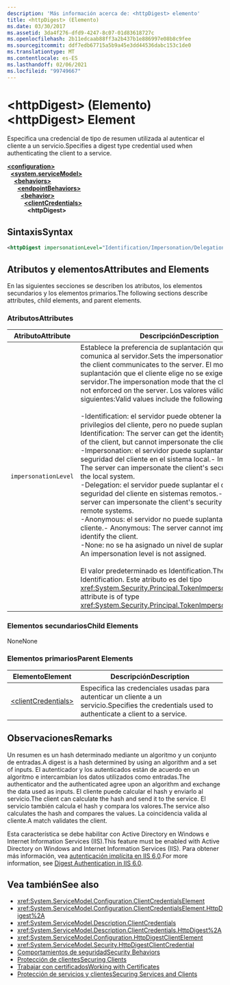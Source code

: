 ```yaml
---
description: 'Más información acerca de: <httpDigest> elemento'
title: <httpDigest> (Elemento)
ms.date: 03/30/2017
ms.assetid: 3da4f276-dfd9-4247-8c07-01d83618727c
ms.openlocfilehash: 2b11edcaab88ff3a2b437b1e886997e08b8c9fee
ms.sourcegitcommit: ddf7edb67715a5b9a45e3dd44536dabc153c1de0
ms.translationtype: MT
ms.contentlocale: es-ES
ms.lasthandoff: 02/06/2021
ms.locfileid: "99749667"
---
```

# <a name="httpdigest-element"></a><span data-ttu-id="bcc4e-103">\<httpDigest> (Elemento)</span><span class="sxs-lookup"><span data-stu-id="bcc4e-103">\<httpDigest> Element</span></span>

<span data-ttu-id="bcc4e-104">Especifica una credencial de tipo de resumen utilizada al autenticar el cliente a un servicio.</span><span class="sxs-lookup"><span data-stu-id="bcc4e-104">Specifies a digest type credential used when authenticating the client to a service.</span></span>  
  
[**\<configuration>**](../configuration-element.md)\
&nbsp;&nbsp;[**\<system.serviceModel>**](system-servicemodel.md)\
&nbsp;&nbsp;&nbsp;&nbsp;[**\<behaviors>**](behaviors.md)\
&nbsp;&nbsp;&nbsp;&nbsp;&nbsp;&nbsp;[**\<endpointBehaviors>**](endpointbehaviors.md)\
&nbsp;&nbsp;&nbsp;&nbsp;&nbsp;&nbsp;&nbsp;&nbsp;[**\<behavior>**](behavior-of-endpointbehaviors.md)\
&nbsp;&nbsp;&nbsp;&nbsp;&nbsp;&nbsp;&nbsp;&nbsp;&nbsp;&nbsp;[**\<clientCredentials>**](clientcredentials.md)\
&nbsp;&nbsp;&nbsp;&nbsp;&nbsp;&nbsp;&nbsp;&nbsp;&nbsp;&nbsp;&nbsp;&nbsp;**\<httpDigest>**  
  
## <a name="syntax"></a><span data-ttu-id="bcc4e-105">Sintaxis</span><span class="sxs-lookup"><span data-stu-id="bcc4e-105">Syntax</span></span>  
  
```xml  
<httpDigest impersonationLevel="Identification/Impersonation/Delegation/Anonymous/None" />
```  
  
## <a name="attributes-and-elements"></a><span data-ttu-id="bcc4e-106">Atributos y elementos</span><span class="sxs-lookup"><span data-stu-id="bcc4e-106">Attributes and Elements</span></span>  

 <span data-ttu-id="bcc4e-107">En las siguientes secciones se describen los atributos, los elementos secundarios y los elementos primarios.</span><span class="sxs-lookup"><span data-stu-id="bcc4e-107">The following sections describe attributes, child elements, and parent elements.</span></span>  
  
### <a name="attributes"></a><span data-ttu-id="bcc4e-108">Atributos</span><span class="sxs-lookup"><span data-stu-id="bcc4e-108">Attributes</span></span>  
  
|<span data-ttu-id="bcc4e-109">Atributo</span><span class="sxs-lookup"><span data-stu-id="bcc4e-109">Attribute</span></span>|<span data-ttu-id="bcc4e-110">Descripción</span><span class="sxs-lookup"><span data-stu-id="bcc4e-110">Description</span></span>|  
|---------------|-----------------|  
|`impersonationLevel`|<span data-ttu-id="bcc4e-111">Establece la preferencia de suplantación que el cliente comunica al servidor.</span><span class="sxs-lookup"><span data-stu-id="bcc4e-111">Sets the impersonation preference that the client communicates to the server.</span></span> <span data-ttu-id="bcc4e-112">El modo de suplantación que el cliente elige no se exige en el servidor.</span><span class="sxs-lookup"><span data-stu-id="bcc4e-112">The impersonation mode that the client selects is not enforced on the server.</span></span> <span data-ttu-id="bcc4e-113">Los valores válidos incluyen los siguientes:</span><span class="sxs-lookup"><span data-stu-id="bcc4e-113">Valid values include the following:</span></span><br /><br /> <span data-ttu-id="bcc4e-114">-Identification: el servidor puede obtener la identidad y los privilegios del cliente, pero no puede suplantar al cliente.</span><span class="sxs-lookup"><span data-stu-id="bcc4e-114">-   Identification: The server can get the identity and privileges of the client, but cannot impersonate the client.</span></span><br /><span data-ttu-id="bcc4e-115">-Impersonation: el servidor puede suplantar el contexto de seguridad del cliente en el sistema local.</span><span class="sxs-lookup"><span data-stu-id="bcc4e-115">-   Impersonation: The server can impersonate the client's security context on the local system.</span></span><br /><span data-ttu-id="bcc4e-116">-Delegation: el servidor puede suplantar el contexto de seguridad del cliente en sistemas remotos.</span><span class="sxs-lookup"><span data-stu-id="bcc4e-116">-   Delegation: The server can impersonate the client's security context on remote systems.</span></span><br /><span data-ttu-id="bcc4e-117">-Anonymous: el servidor no puede suplantar o identificar al cliente.</span><span class="sxs-lookup"><span data-stu-id="bcc4e-117">-   Anonymous: The server cannot impersonate or identify the client.</span></span><br /><span data-ttu-id="bcc4e-118">-None: no se ha asignado un nivel de suplantación.</span><span class="sxs-lookup"><span data-stu-id="bcc4e-118">-   None: An impersonation level is not assigned.</span></span><br /><br /> <span data-ttu-id="bcc4e-119">El valor predeterminado es Identification.</span><span class="sxs-lookup"><span data-stu-id="bcc4e-119">The default is Identification.</span></span> <span data-ttu-id="bcc4e-120">Este atributo es del tipo <xref:System.Security.Principal.TokenImpersonationLevel>.</span><span class="sxs-lookup"><span data-stu-id="bcc4e-120">This attribute is of type <xref:System.Security.Principal.TokenImpersonationLevel>.</span></span>|  
  
### <a name="child-elements"></a><span data-ttu-id="bcc4e-121">Elementos secundarios</span><span class="sxs-lookup"><span data-stu-id="bcc4e-121">Child Elements</span></span>  

 <span data-ttu-id="bcc4e-122">None</span><span class="sxs-lookup"><span data-stu-id="bcc4e-122">None</span></span>  
  
### <a name="parent-elements"></a><span data-ttu-id="bcc4e-123">Elementos primarios</span><span class="sxs-lookup"><span data-stu-id="bcc4e-123">Parent Elements</span></span>  
  
|<span data-ttu-id="bcc4e-124">Elemento</span><span class="sxs-lookup"><span data-stu-id="bcc4e-124">Element</span></span>|<span data-ttu-id="bcc4e-125">Descripción</span><span class="sxs-lookup"><span data-stu-id="bcc4e-125">Description</span></span>|  
|-------------|-----------------|  
|[\<clientCredentials>](clientcredentials.md)|<span data-ttu-id="bcc4e-126">Especifica las credenciales usadas para autenticar un cliente a un servicio.</span><span class="sxs-lookup"><span data-stu-id="bcc4e-126">Specifies the credentials used to authenticate a client to a service.</span></span>|  
  
## <a name="remarks"></a><span data-ttu-id="bcc4e-127">Observaciones</span><span class="sxs-lookup"><span data-stu-id="bcc4e-127">Remarks</span></span>  

 <span data-ttu-id="bcc4e-128">Un resumen es un hash determinado mediante un algoritmo y un conjunto de entradas.</span><span class="sxs-lookup"><span data-stu-id="bcc4e-128">A digest is a hash determined by using an algorithm and a set of inputs.</span></span> <span data-ttu-id="bcc4e-129">El autenticador y los autenticados están de acuerdo en un algoritmo e intercambian los datos utilizados como entradas.</span><span class="sxs-lookup"><span data-stu-id="bcc4e-129">The authenticator and the authenticated agree upon an algorithm and exchange the data used as inputs.</span></span> <span data-ttu-id="bcc4e-130">El cliente puede calcular el hash y enviarlo al servicio.</span><span class="sxs-lookup"><span data-stu-id="bcc4e-130">The client can calculate the hash and send it to the service.</span></span> <span data-ttu-id="bcc4e-131">El servicio también calcula el hash y compara los valores.</span><span class="sxs-lookup"><span data-stu-id="bcc4e-131">The service also calculates the hash and compares the values.</span></span> <span data-ttu-id="bcc4e-132">La coincidencia valida al cliente.</span><span class="sxs-lookup"><span data-stu-id="bcc4e-132">A match validates the client.</span></span>  
  
 <span data-ttu-id="bcc4e-133">Esta característica se debe habilitar con Active Directory en Windows e Internet Information Services (IIS).</span><span class="sxs-lookup"><span data-stu-id="bcc4e-133">This feature must be enabled with Active Directory on Windows and Internet Information Services (IIS).</span></span> <span data-ttu-id="bcc4e-134">Para obtener más información, vea [autenticación implícita en IIS 6,0](/previous-versions/windows/it-pro/windows-server-2003/cc782661(v=ws.10)).</span><span class="sxs-lookup"><span data-stu-id="bcc4e-134">For more information, see [Digest Authentication in IIS 6.0](/previous-versions/windows/it-pro/windows-server-2003/cc782661(v=ws.10)).</span></span>  
  
## <a name="see-also"></a><span data-ttu-id="bcc4e-135">Vea también</span><span class="sxs-lookup"><span data-stu-id="bcc4e-135">See also</span></span>

- <xref:System.ServiceModel.Configuration.ClientCredentialsElement>
- <xref:System.ServiceModel.Configuration.ClientCredentialsElement.HttpDigest%2A>
- <xref:System.ServiceModel.Description.ClientCredentials>
- <xref:System.ServiceModel.Description.ClientCredentials.HttpDigest%2A>
- <xref:System.ServiceModel.Configuration.HttpDigestClientElement>
- <xref:System.ServiceModel.Security.HttpDigestClientCredential>
- [<span data-ttu-id="bcc4e-136">Comportamientos de seguridad</span><span class="sxs-lookup"><span data-stu-id="bcc4e-136">Security Behaviors</span></span>](../../../wcf/feature-details/security-behaviors-in-wcf.md)
- [<span data-ttu-id="bcc4e-137">Protección de clientes</span><span class="sxs-lookup"><span data-stu-id="bcc4e-137">Securing Clients</span></span>](../../../wcf/securing-clients.md)
- [<span data-ttu-id="bcc4e-138">Trabajar con certificados</span><span class="sxs-lookup"><span data-stu-id="bcc4e-138">Working with Certificates</span></span>](../../../wcf/feature-details/working-with-certificates.md)
- [<span data-ttu-id="bcc4e-139">Protección de servicios y clientes</span><span class="sxs-lookup"><span data-stu-id="bcc4e-139">Securing Services and Clients</span></span>](../../../wcf/feature-details/securing-services-and-clients.md)
